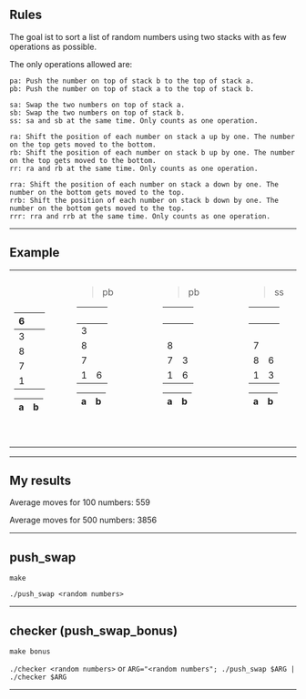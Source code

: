 ## Rules

The goal ist to sort a list of random numbers using two stacks with as few operations as possible.

The only operations allowed are:

```
pa: Push the number on top of stack b to the top of stack a.
pb: Push the number on top of stack a to the top of stack b.

sa: Swap the two numbers on top of stack a.
sb: Swap the two numbers on top of stack b.
ss: sa and sb at the same time. Only counts as one operation.

ra: Shift the position of each number on stack a up by one. The number on the top gets moved to the bottom.
rb: Shift the position of each number on stack b up by one. The number on the top gets moved to the bottom.
rr: ra and rb at the same time. Only counts as one operation.

rra: Shift the position of each number on stack a down by one. The number on the bottom gets moved to the top.
rrb: Shift the position of each number on stack b down by one. The number on the bottom gets moved to the top.
rrr: rra and rrb at the same time. Only counts as one operation.
```

---

## Example

<table align="center">
<tr><td align="center">

⠀⠀⠀ ⠀⠀⠀⠀⠀⠀⠀⠀

| 6 | ⠀ |
|---|---|
| 3 |   |
| 8 |   |
| 7 |   |
| 1 |   |

| a | b |
|---|---|

⠀

</td><td align="center">

> pb⠀⠀⠀⠀⠀⠀

|   | ⠀ |
|---|---|
| 3 |   |
| 8 |   |
| 7 |   |
| 1 | 6 |

| a | b |
|---|---|

⠀

</td><td align="center">

> pb⠀⠀⠀⠀⠀⠀

|   | ⠀ |
|---|---|
|   | ⠀ |
| 8 |   |
| 7 | 3 |
| 1 | 6 |

| a | b |
|---|---|

⠀

</td><td align="center">

> ss⠀⠀⠀⠀⠀⠀

|   | ⠀ |
|---|---|
|   | ⠀ |
| 7 |   |
| 8 | 6 |
| 1 | 3 |

| a | b |
|---|---|

⠀

</td><td align="center">

> pa⠀⠀⠀⠀⠀⠀

|   | ⠀ |
|---|---|
| 6 |   |
| 7 |   |
| 8 |   |
| 1 | 3 |

| a | b |
|---|---|

⠀

</td><td align="center">

> pa⠀⠀⠀⠀⠀⠀

| 3 | ⠀ |
|---|---|
| 6 |   |
| 7 |   |
| 8 |   |
| 1 |   |

| a | b |
|---|---|

⠀

</td><td align="center">

> ra⠀⠀⠀⠀⠀⠀

| 1 | ⠀ |
|---|---|
| 3 |   |
| 6 |   |
| 7 |   |
| 8 |   |

| a | b |
|---|---|

⠀

</td></tr> </table>

---

## My results

Average moves for 100 numbers:  559

Average moves for 500 numbers: 3856

---

## push_swap

`make`

`./push_swap <random numbers>`

---

## checker (push_swap_bonus)

`make bonus`

`./checker <random numbers>` or `ARG="<random numbers"; ./push_swap $ARG | ./checker $ARG`

---
